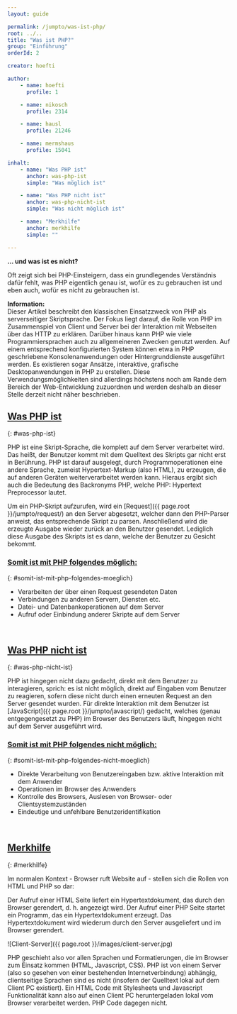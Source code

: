 ```yaml
---
layout: guide

permalink: /jumpto/was-ist-php/
root: ../..
title: "Was ist PHP?"
group: "Einführung"
orderId: 2

creator: hoefti

author:
    - name: hoefti
      profile: 1

    - name: nikosch
      profile: 2314

    - name: hausl
      profile: 21246

    - name: mermshaus
      profile: 15041

inhalt:
    - name: "Was PHP ist"
      anchor: was-php-ist
      simple: "Was möglich ist"

    - name: "Was PHP nicht ist"
      anchor: was-php-nicht-ist
      simple: "Was nicht möglich ist"

    - name: "Merkhilfe"
      anchor: merkhilfe
      simple: ""

---
```


**... und was ist es nicht?**

Oft zeigt sich bei PHP-Einsteigern, dass ein grundlegendes Verständnis dafür fehlt, was PHP eigentlich genau ist, wofür es zu gebrauchen ist und eben auch, wofür es nicht zu gebrauchen ist.

<div class="alert alert-info">
    <strong>Information:</strong><br>
    Dieser Artikel beschreibt den klassischen Einsatzzweck von PHP als serverseitiger Skriptsprache. Der Fokus liegt darauf, die Rolle von PHP im Zusammenspiel von Client und Server bei der Interaktion mit Webseiten über das HTTP zu erklären. Darüber hinaus kann PHP wie viele Programmiersprachen auch zu allgemeineren Zwecken genutzt werden. Auf einem entsprechend konfigurierten System können etwa in PHP geschriebene Konsolenanwendungen oder Hintergrunddienste ausgeführt werden. Es existieren sogar Ansätze, interaktive, grafische Desktopanwendungen in PHP zu erstellen. Diese Verwendungsmöglichkeiten sind allerdings höchstens noch am Rande dem Bereich der Web-Entwicklung zuzuordnen und werden deshalb an dieser Stelle derzeit nicht näher beschrieben.
</div>

## [Was PHP ist](#was-php-ist)
{: #was-php-ist}

PHP ist eine Skript-Sprache, die komplett auf dem Server verarbeitet wird. Das heißt, der Benutzer kommt mit dem Quelltext des Skripts gar nicht erst in Berührung.
PHP ist darauf ausgelegt, durch Programmoperationen eine andere Sprache, zumeist Hypertext-Markup (also HTML), zu erzeugen, die auf anderen Geräten weiterverarbeitet werden kann. Hieraus ergibt sich auch die Bedeutung des Backronyms PHP, welche PHP: Hypertext Preprocessor lautet.

Um ein PHP-Skript aufzurufen, wird ein [Request]({{ page.root }}/jumpto/request/) an den Server abgesetzt, welcher dann den PHP-Parser anweist, das entsprechende Skript zu parsen. Anschließend wird die erzeugte Ausgabe wieder zurück an den Benutzer gesendet. Lediglich diese Ausgabe des Skripts ist es dann, welche der Benutzer zu Gesicht bekommt.


### [Somit ist mit PHP folgendes möglich:](#somit-ist-mit-php-folgendes-moeglich)
{: #somit-ist-mit-php-folgendes-moeglich}

- Verarbeiten der über einen Request gesendeten Daten
- Verbindungen zu anderen Servern, Diensten etc.
- Datei- und Datenbankoperationen auf dem Server
- Aufruf oder Einbindung anderer Skripte auf dem Server
<br>


## [Was PHP nicht ist](#was-php-nicht-ist)
{: #was-php-nicht-ist}

PHP ist hingegen nicht dazu gedacht, direkt mit dem Benutzer zu interagieren, sprich: es ist nicht möglich, direkt auf Eingaben vom Benutzer zu reagieren, sofern diese nicht durch einen erneuten Request an den Server gesendet wurden.
Für direkte Interaktion mit dem Benutzer ist [JavaScript]({{ page.root }}/jumpto/javascript/) gedacht, welches (genau entgegengesetzt zu PHP) im Browser des Benutzers läuft, hingegen nicht auf dem Server ausgeführt wird.

### [Somit ist mit PHP folgendes nicht möglich:](#somit-ist-mit-php-folgendes-nicht-moeglich)
{: #somit-ist-mit-php-folgendes-nicht-moeglich}

- Direkte Verarbeitung von Benutzereingaben bzw. aktive Interaktion mit dem Anwender
- Operationen im Browser des Anwenders
- Kontrolle des Browsers, Auslesen von Browser- oder Clientsystemzuständen
- Eindeutige und unfehlbare Benutzeridentifikation
<br>


## [Merkhilfe](#merkhilfe)
{: #merkhilfe}

Im normalen Kontext - Browser ruft Website auf - stellen sich die Rollen von HTML und PHP so dar:

Der Aufruf einer HTML Seite liefert ein Hypertextdokument, das durch den Browser gerendert, d. h. angezeigt wird.
Der Aufruf einer PHP Seite startet ein Programm, das ein Hypertextdokument erzeugt. Das Hypertextdokument wird wiederum durch den Server ausgeliefert und im Browser gerendert.


![Client-Server]({{ page.root }}/images/client-server.jpg)


PHP geschieht also vor allen Sprachen und Formatierungen, die im Browser zum Einsatz kommen (HTML, Javascript, CSS). PHP ist von einem Server (also so gesehen von einer bestehenden Internetverbindung) abhängig, clientseitige Sprachen sind es nicht (insofern der Quelltext lokal auf dem Client PC existiert). Ein HTML Code mit Stylesheets und Javascript Funktionalität kann also auf einen Client PC heruntergeladen lokal vom Browser verarbeitet werden. PHP Code dagegen nicht.

